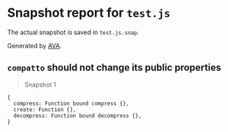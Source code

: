 # Snapshot report for `test.js`

The actual snapshot is saved in `test.js.snap`.

Generated by [AVA](https://ava.li).

## `compatto` should not change its public properties

> Snapshot 1

    {
      compress: Function bound compress {},
      create: Function {},
      decompress: Function bound decompress {},
    }
